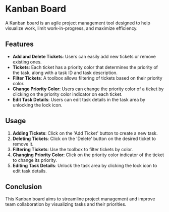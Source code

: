 # Kanban Board

A Kanban board is an agile project management tool designed to help visualize work, limit work-in-progress, and maximize efficiency.

## Features

- **Add and Delete Tickets**: Users can easily add new tickets or remove existing ones.
- **Tickets**: Each ticket has a priority color that determines the priority of the task, along with a task ID and task description.
- **Filter Tickets**: A toolbox allows filtering of tickets based on their priority color.
- **Change Priority Color**: Users can change the priority color of a ticket by clicking on the priority color indicator on each ticket.
- **Edit Task Details**: Users can edit task details in the task area by unlocking the lock icon.

## Usage

1. **Adding Tickets**: Click on the 'Add Ticket' button to create a new task.
2. **Deleting Tickets**: Click on the 'Delete' button on the desired ticket to remove it.
3. **Filtering Tickets**: Use the toolbox to filter tickets by color.
4. **Changing Priority Color**: Click on the priority color indicator of the ticket to change its priority.
5. **Editing Task Details**: Unlock the task area by clicking the lock icon to edit task details.

## Conclusion

This Kanban board aims to streamline project management and improve team collaboration by visualizing tasks and their priorities.


